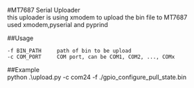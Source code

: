 #MT7687 Serial Uploader  
this uploader is using xmodem to upload the bin file to MT7687  
used xmodem,pyserial and pyprind

##Usage 
```
-f BIN_PATH     path of bin to be upload  
-c COM_PORT     COM port, can be COM1, COM2, ..., COMx  
```
##Example  
python .\upload.py -c com24 -f ./gpio_configure_pull_state.bin  
